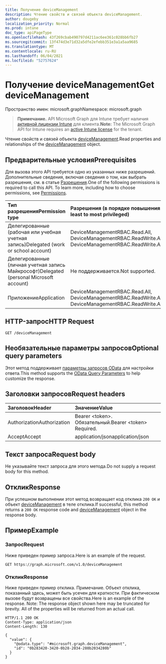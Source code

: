 ```yaml
---
title: Получение deviceManagement
description: Чтение свойств и связей объекта deviceManagement.
author: dougeby
localization_priority: Normal
ms.prod: intune
doc_type: apiPageType
ms.openlocfilehash: 43f269cbab490797d4211ac6ee361c028bb6fb27
ms.sourcegitcommit: 13f474d3e71d32a5dfe2efebb351e3a1a5aa9685
ms.translationtype: MT
ms.contentlocale: ru-RU
ms.lasthandoff: 06/04/2021
ms.locfileid: "52757624"
---
```

# <a name="get-devicemanagement"></a><span data-ttu-id="e871a-103">Получение deviceManagement</span><span class="sxs-lookup"><span data-stu-id="e871a-103">Get deviceManagement</span></span>

<span data-ttu-id="e871a-104">Пространство имен: microsoft.graph</span><span class="sxs-lookup"><span data-stu-id="e871a-104">Namespace: microsoft.graph</span></span>

> <span data-ttu-id="e871a-105">**Примечание.** API Microsoft Graph для Intune требует наличия [активной лицензии Intune](https://go.microsoft.com/fwlink/?linkid=839381) для клиента.</span><span class="sxs-lookup"><span data-stu-id="e871a-105">**Note:** The Microsoft Graph API for Intune requires an [active Intune license](https://go.microsoft.com/fwlink/?linkid=839381) for the tenant.</span></span>

<span data-ttu-id="e871a-106">Чтение свойств и связей объекта [deviceManagement](../resources/intune-rbac-devicemanagement.md).</span><span class="sxs-lookup"><span data-stu-id="e871a-106">Read properties and relationships of the [deviceManagement](../resources/intune-rbac-devicemanagement.md) object.</span></span>

## <a name="prerequisites"></a><span data-ttu-id="e871a-107">Предварительные условия</span><span class="sxs-lookup"><span data-stu-id="e871a-107">Prerequisites</span></span>
<span data-ttu-id="e871a-p101">Для вызова этого API требуется одно из указанных ниже разрешений. Дополнительные сведения, включая сведения о том, как выбрать разрешения, см. в статье [Разрешения](/graph/permissions-reference).</span><span class="sxs-lookup"><span data-stu-id="e871a-p101">One of the following permissions is required to call this API. To learn more, including how to choose permissions, see [Permissions](/graph/permissions-reference).</span></span>

|<span data-ttu-id="e871a-110">Тип разрешения</span><span class="sxs-lookup"><span data-stu-id="e871a-110">Permission type</span></span>|<span data-ttu-id="e871a-111">Разрешения (в порядке повышения привилегий)</span><span class="sxs-lookup"><span data-stu-id="e871a-111">Permissions (from least to most privileged)</span></span>|
|:---|:---|
|<span data-ttu-id="e871a-112">Делегированные (рабочая или учебная учетная запись)</span><span class="sxs-lookup"><span data-stu-id="e871a-112">Delegated (work or school account)</span></span>|<span data-ttu-id="e871a-113">DeviceManagementRBAC.Read.All, DeviceManagementRBAC.ReadWrite.All</span><span class="sxs-lookup"><span data-stu-id="e871a-113">DeviceManagementRBAC.Read.All, DeviceManagementRBAC.ReadWrite.All</span></span>|
|<span data-ttu-id="e871a-114">Делегированные (личная учетная запись Майкрософт)</span><span class="sxs-lookup"><span data-stu-id="e871a-114">Delegated (personal Microsoft account)</span></span>|<span data-ttu-id="e871a-115">Не поддерживается.</span><span class="sxs-lookup"><span data-stu-id="e871a-115">Not supported.</span></span>|
|<span data-ttu-id="e871a-116">Приложение</span><span class="sxs-lookup"><span data-stu-id="e871a-116">Application</span></span>|<span data-ttu-id="e871a-117">DeviceManagementRBAC.Read.All, DeviceManagementRBAC.ReadWrite.All</span><span class="sxs-lookup"><span data-stu-id="e871a-117">DeviceManagementRBAC.Read.All, DeviceManagementRBAC.ReadWrite.All</span></span>|

## <a name="http-request"></a><span data-ttu-id="e871a-118">HTTP-запрос</span><span class="sxs-lookup"><span data-stu-id="e871a-118">HTTP Request</span></span>
<!-- {
  "blockType": "ignored"
}
-->
``` http
GET /deviceManagement
```

## <a name="optional-query-parameters"></a><span data-ttu-id="e871a-119">Необязательные параметры запросов</span><span class="sxs-lookup"><span data-stu-id="e871a-119">Optional query parameters</span></span>
<span data-ttu-id="e871a-120">Этот метод поддерживает [параметры запросов OData](/graph/query-parameters) для настройки ответа.</span><span class="sxs-lookup"><span data-stu-id="e871a-120">This method supports the [OData Query Parameters](/graph/query-parameters) to help customize the response.</span></span>

## <a name="request-headers"></a><span data-ttu-id="e871a-121">Заголовки запросов</span><span class="sxs-lookup"><span data-stu-id="e871a-121">Request headers</span></span>
|<span data-ttu-id="e871a-122">Заголовок</span><span class="sxs-lookup"><span data-stu-id="e871a-122">Header</span></span>|<span data-ttu-id="e871a-123">Значение</span><span class="sxs-lookup"><span data-stu-id="e871a-123">Value</span></span>|
|:---|:---|
|<span data-ttu-id="e871a-124">Authorization</span><span class="sxs-lookup"><span data-stu-id="e871a-124">Authorization</span></span>|<span data-ttu-id="e871a-125">Bearer &lt;token&gt;. Обязательный.</span><span class="sxs-lookup"><span data-stu-id="e871a-125">Bearer &lt;token&gt; Required.</span></span>|
|<span data-ttu-id="e871a-126">Accept</span><span class="sxs-lookup"><span data-stu-id="e871a-126">Accept</span></span>|<span data-ttu-id="e871a-127">application/json</span><span class="sxs-lookup"><span data-stu-id="e871a-127">application/json</span></span>|

## <a name="request-body"></a><span data-ttu-id="e871a-128">Текст запроса</span><span class="sxs-lookup"><span data-stu-id="e871a-128">Request body</span></span>
<span data-ttu-id="e871a-129">Не указывайте текст запроса для этого метода.</span><span class="sxs-lookup"><span data-stu-id="e871a-129">Do not supply a request body for this method.</span></span>

## <a name="response"></a><span data-ttu-id="e871a-130">Отклик</span><span class="sxs-lookup"><span data-stu-id="e871a-130">Response</span></span>
<span data-ttu-id="e871a-131">При успешном выполнении этот метод возвращает код отклика `200 OK` и объект [deviceManagement](../resources/intune-rbac-devicemanagement.md) в теле отклика.</span><span class="sxs-lookup"><span data-stu-id="e871a-131">If successful, this method returns a `200 OK` response code and [deviceManagement](../resources/intune-rbac-devicemanagement.md) object in the response body.</span></span>

## <a name="example"></a><span data-ttu-id="e871a-132">Пример</span><span class="sxs-lookup"><span data-stu-id="e871a-132">Example</span></span>

### <a name="request"></a><span data-ttu-id="e871a-133">Запрос</span><span class="sxs-lookup"><span data-stu-id="e871a-133">Request</span></span>
<span data-ttu-id="e871a-134">Ниже приведен пример запроса.</span><span class="sxs-lookup"><span data-stu-id="e871a-134">Here is an example of the request.</span></span>
``` http
GET https://graph.microsoft.com/v1.0/deviceManagement
```

### <a name="response"></a><span data-ttu-id="e871a-135">Отклик</span><span class="sxs-lookup"><span data-stu-id="e871a-135">Response</span></span>
<span data-ttu-id="e871a-p102">Ниже приведен пример отклика. Примечание. Объект отклика, показанный здесь, может быть усечен для краткости. При фактическом вызове будут возвращены все свойства.</span><span class="sxs-lookup"><span data-stu-id="e871a-p102">Here is an example of the response. Note: The response object shown here may be truncated for brevity. All of the properties will be returned from an actual call.</span></span>
``` http
HTTP/1.1 200 OK
Content-Type: application/json
Content-Length: 130

{
  "value": {
    "@odata.type": "#microsoft.graph.deviceManagement",
    "id": "0b283420-3420-0b28-2034-280b2034280b"
  }
}
```




